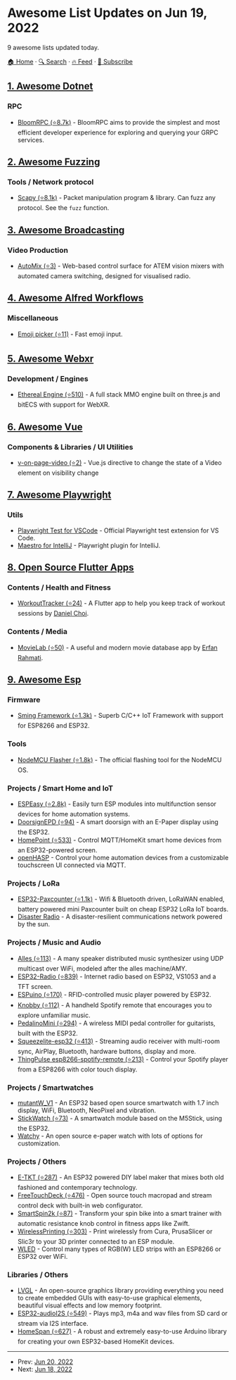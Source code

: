 # Awesome List Updates on Jun 19, 2022

9 awesome lists updated today.

[🏠 Home](/README.md) · [🔍 Search](https://test.trackawesomelist.com/search/) · [🔥 Feed](https://test.trackawesomelist.com/feed.xml) · [📮 Subscribe](https://trackawesomelist.us17.list-manage.com/subscribe?u=d2f0117aa829c83a63ec63c2f&id=36a103854c)



## [1. Awesome Dotnet](/content/quozd/awesome-dotnet/README.md)

### RPC

*   [BloomRPC (⭐8.7k)](https://github.com/bloomrpc/bloomrpc) - BloomRPC aims to provide the simplest and most efficient developer experience for exploring and querying your GRPC services.

## [2. Awesome Fuzzing](/content/cpuu/awesome-fuzzing/README.md)

### Tools / Network protocol

*   [Scapy (⭐8.1k)](https://github.com/secdev/scapy) - Packet manipulation program & library. Can fuzz any protocol. See the `fuzz` function.

## [3. Awesome Broadcasting](/content/ebu/awesome-broadcasting/README.md)

### Video Production

*   [AutoMix (⭐3)](https://github.com/InsanityRadio/automix/) - Web-based control surface for ATEM vision mixers with automated camera switching, designed for visualised radio.

## [4. Awesome Alfred Workflows](/content/alfred-workflows/awesome-alfred-workflows/README.md)

### Miscellaneous

*   [Emoji picker (⭐11)](https://github.com/devnoname120/alfred-emoji-picker) - Fast emoji input.

## [5. Awesome Webxr](/content/msub2/awesome-webxr/README.md)

### Development / Engines

*   [Ethereal Engine (⭐510)](https://github.com/XRFoundation/XREngine) - A full stack MMO engine built on three.js and bitECS with support for WebXR.

## [6. Awesome Vue](/content/vuejs/awesome-vue/README.md)

### Components & Libraries / UI Utilities

*   [v-on-page-video (⭐2)](https://github.com/mahdikhashan/v-on-page-video) - Vue.js directive to change the state of a Video element on visibility change

## [7. Awesome Playwright](/content/mxschmitt/awesome-playwright/README.md)

### Utils

*   [Playwright Test for VSCode](https://marketplace.visualstudio.com/items?itemName=ms-playwright.playwright) - Official Playwright test extension for VS Code.
*   [Maestro for IntelliJ](https://plugins.jetbrains.com/plugin/18100-maestro) - Playwright plugin for IntelliJ.

## [8. Open Source Flutter Apps](/content/tortuvshin/open-source-flutter-apps/README.md)

### Contents / Health and Fitness

*   [WorkoutTracker (⭐24)](https://github.com/jerichoi224/WorkoutTracker) - A Flutter app to help you keep track of workout sessions by [Daniel Choi](https://github.com/jerichoi224).

### Contents / Media

*   [MovieLab (⭐50)](https://github.com/ErfanRht/MovieLab) - A useful and modern movie database app by [Erfan Rahmati](https://github.com/ErfanRht).

## [9. Awesome Esp](/content/agucova/awesome-esp/README.md)

### Firmware

*   [Sming Framework (⭐1.3k)](https://github.com/SmingHub/Sming) - Superb C/C++ IoT Framework with support for ESP8266 and ESP32.

### Tools

*   [NodeMCU Flasher (⭐1.8k)](https://github.com/nodemcu/nodemcu-flasher) - The official flashing tool for the NodeMCU OS.

### Projects / Smart Home and IoT

*   [ESPEasy (⭐2.8k)](https://github.com/letscontrolit/ESPEasy) - Easily turn ESP modules into multifunction sensor devices for home automation systems.
*   [DoorsignEPD (⭐94)](https://github.com/jamct/DoorsignEPD) - A smart doorsign with an E-Paper display using the ESP32.
*   [HomePoint (⭐533)](https://github.com/sieren/Homepoint) - Control MQTT/HomeKit smart home devices from an ESP32-powered screen.
*   [openHASP](https://www.openhasp.com/) - Control your home automation devices from a customizable touchscreen UI connected via MQTT.

### Projects / LoRa

*   [ESP32-Paxcounter (⭐1.1k)](https://github.com/cyberman54/ESP32-Paxcounter#esp32-paxcounter) - Wifi & Bluetooth driven, LoRaWAN enabled, battery powered mini Paxcounter built on cheap ESP32 LoRa IoT boards.
*   [Disaster Radio](https://disaster.radio/) - A disaster-resilient communications network powered by the sun.

### Projects / Music and Audio

*   [Alles (⭐113)](https://github.com/bwhitman/alles) - A many speaker distributed music synthesizer using UDP multicast over WiFi, modeled after the alles machine/AMY.
*   [ESP32-Radio (⭐839)](https://github.com/Edzelf/ESP32-Radio) - Internet radio based on ESP32, VS1053 and a TFT screen.
*   [ESPuino (⭐170)](https://github.com/biologist79/ESPuino) - RFID-controlled music player powered by ESP32.
*   [Knobby (⭐112)](https://github.com/quadule/knobby) - A handheld Spotify remote that encourages you to explore unfamiliar music.
*   [PedalinoMini (⭐294)](https://github.com/alf45tar/PedalinoMini) - A wireless MIDI pedal controller for guitarists, built with the ESP32.
*   [Squeezelite-esp32 (⭐413)](https://github.com/sle118/squeezelite-esp32) - Streaming audio receiver with multi-room sync, AirPlay, Bluetooth, hardware buttons, display and more.
*   [ThingPulse esp8266-spotify-remote (⭐213)](https://github.com/ThingPulse/esp8266-spotify-remote) - Control your Spotify player from a ESP8266 with color touch display.

### Projects / Smartwatches

*   [mutantW\_V1](https://mutantcybernetics.com/mutantW_V1.html) - An ESP32 based open source smartwatch with 1.7 inch display, WiFi, Bluetooth, NeoPixel and vibration.
*   [StickWatch (⭐73)](https://github.com/eggfly/StickWatch) - A smartwatch module based on the M5Stick, using the ESP32.
*   [Watchy](https://watchy.sqfmi.com) - An open source e-paper watch with lots of options for customization.

### Projects / Others

*   [E-TKT (⭐287)](https://github.com/andreisperid/E-TKT) - An ESP32 powered DIY label maker that mixes both old fashioned and contemporary technology.
*   [FreeTouchDeck (⭐476)](https://github.com/DustinWatts/FreeTouchDeck) - Open source touch macropad and stream control deck with built-in web configurator.
*   [SmartSpin2k (⭐87)](https://github.com/doudar/SmartSpin2k) - Transform your spin bike into a smart trainer with automatic resistance knob control in fitness apps like Zwift.
*   [WirelessPrinting (⭐303)](https://github.com/probonopd/WirelessPrinting) - Print wirelessly from Cura, PrusaSlicer or Slic3r to your 3D printer connected to an ESP module.
*   [WLED](https://kno.wled.ge/) - Control many types of RGB(W) LED strips with an ESP8266 or ESP32 over WiFi.

### Libraries / Others

*   [LVGL](https://lvgl.io) - An open-source graphics library providing everything you need to create embedded GUIs with easy-to-use graphical elements, beautiful visual effects and low memory footprint.
*   [ESP32-audioI2S (⭐549)](https://github.com/schreibfaul1/ESP32-audioI2S) - Plays mp3, m4a and wav files from SD card or stream via I2S interface.
*   [HomeSpan (⭐627)](https://github.com/HomeSpan/HomeSpan) - A robust and extremely easy-to-use Arduino library for creating your own ESP32-based HomeKit devices.

---

- Prev: [Jun 20, 2022](/content/2022/06/20/README.md)
- Next: [Jun 18, 2022](/content/2022/06/18/README.md)
